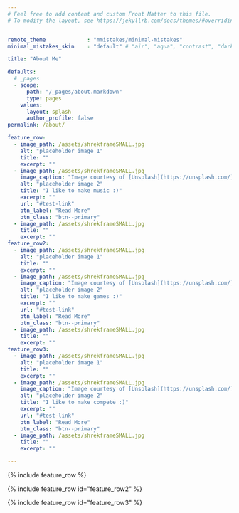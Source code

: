```yaml
---
# Feel free to add content and custom Front Matter to this file.
# To modify the layout, see https://jekyllrb.com/docs/themes/#overriding-theme-defaults


remote_theme             : "mmistakes/minimal-mistakes"
minimal_mistakes_skin    : "default" # "air", "aqua", "contrast", "dark", "dirt", "neon", "mint", "plum", "sunrise"

title: "About Me"

defaults:
  # _pages
  - scope:
      path: "/_pages/about.markdown"
      type: pages
    values:
      layout: splash
      author_profile: false
permalink: /about/

feature_row:
  - image_path: /assets/shrekframeSMALL.jpg
    alt: "placeholder image 1"
    title: ""
    excerpt: ""
  - image_path: /assets/shrekframeSMALL.jpg
    image_caption: "Image courtesy of [Unsplash](https://unsplash.com/)"
    alt: "placeholder image 2"
    title: "I like to make music :)"
    excerpt: ""
    url: "#test-link"
    btn_label: "Read More"
    btn_class: "btn--primary"
  - image_path: /assets/shrekframeSMALL.jpg
    title: ""
    excerpt: ""
feature_row2:
  - image_path: /assets/shrekframeSMALL.jpg
    alt: "placeholder image 1"
    title: ""
    excerpt: ""
  - image_path: /assets/shrekframeSMALL.jpg
    image_caption: "Image courtesy of [Unsplash](https://unsplash.com/)"
    alt: "placeholder image 2"
    title: "I like to make games :)"
    excerpt: ""
    url: "#test-link"
    btn_label: "Read More"
    btn_class: "btn--primary"
  - image_path: /assets/shrekframeSMALL.jpg
    title: ""
    excerpt: ""
feature_row3:
  - image_path: /assets/shrekframeSMALL.jpg
    alt: "placeholder image 1"
    title: ""
    excerpt: ""
  - image_path: /assets/shrekframeSMALL.jpg
    image_caption: "Image courtesy of [Unsplash](https://unsplash.com/)"
    alt: "placeholder image 2"
    title: "I like to make compete :)"
    excerpt: ""
    url: "#test-link"
    btn_label: "Read More"
    btn_class: "btn--primary"
  - image_path: /assets/shrekframeSMALL.jpg
    title: ""
    excerpt: ""

---
```


{% include feature_row %}

{% include feature_row id="feature_row2" %}

{% include feature_row id="feature_row3" %}